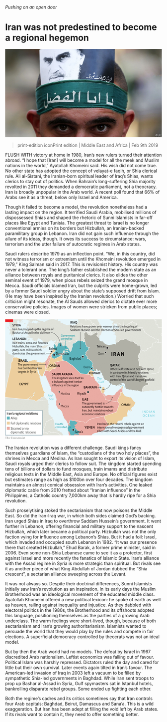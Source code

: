 ###### Pushing on an open door

# Iran was not predestined to become a regional hegemon 

![image](images/20190209_map003_0.jpg) 

> print-edition iconPrint edition | Middle East and Africa | Feb 9th 2019 

FLUSH WITH victory at home in 1980, Iran’s new rulers turned their attention abroad. “I hope that [Iran] will become a model for all the meek and Muslim nations in the world,” Ayatollah Khomeini said. His wish did not come true. No other state has adopted the concept of velayat-e faqih, or Shia clerical rule. Ali al-Sistani, the Iranian-born spiritual leader of Iraq’s Shias, wants clerics to stay out of politics. When Bahrain’s long-suffering Shia majority revolted in 2011 they demanded a democratic parliament, not a theocracy. Iran is broadly unpopular in the Arab world. A recent poll found that 66% of Arabs see it as a threat, below only Israel and America. 

Though it failed to become a model, the revolution nonetheless had a lasting impact on the region. It terrified Saudi Arabia, mobilised millions of dispossessed Shias and shaped the rhetoric of Sunni Islamists in far-off places like Egypt and Tunisia. The greatest threat to Israel is no longer conventional armies on its borders but Hizbullah, an Iranian-backed paramilitary group in Lebanon. Iran did not gain such influence through the allure of its ideas, though. It owes its success to circumstance: wars, terrorism and the utter failure of autocratic regimes in Arab states. 

Saudi rulers describe 1979 as an inflection point. “We, in this country, did not witness terrorism or extremism until the Khomeini revolution emerged in 1979,” King Salman said in 2017. This is revisionist history. His country was never a tolerant one. The king’s father established the modern state as an alliance between royals and puritanical clerics. It also elides the other seminal event of 1979, when pious rebels seized the grand mosque in Mecca. Saudi officials blamed Iran, but the culprits were home-grown, led by a former Saudi soldier angry about the state’s supposed drift from Islam. (He may have been inspired by the Iranian revolution.) Worried that such criticism might resonate, the Al Sauds allowed clerics to dictate ever more conservative policies. Images of women were stricken from public places; cinemas were closed. 

![image](images/20190209_MAM987.png) 

The Iranian revolution was a different challenge. Saudi kings fancy themselves guardians of Islam, the “custodians of the two holy places”, the shrines in Mecca and Medina. As Iran sought to export its vision of Islam, Saudi royals urged their clerics to follow suit. The kingdom started spending tens of billions of dollars to fund mosques, train imams and distribute religious texts in the Middle East, Asia and Europe. No official figures exist but estimates range as high as $100bn over four decades. The kingdom maintains an almost comical obsession with Iran’s activities. One leaked diplomatic cable from 2010 fretted about “Iranian influence” in the Philippines, a Catholic country 7,000km away that is hardly ripe for a Shia revolution. 

Such proselytising stoked the sectarianism that now poisons the Middle East. So did the Iran-Iraq war, in which both sides claimed God’s backing. Iran urged Shias in Iraq to overthrow Saddam Hussein’s government. It went further in Lebanon, offering financial and military support to the nascent Hizbullah, which later became a political party. Hizbullah was not the only faction vying for influence among Lebanon’s Shias. But it had a foil: Israel, which invaded and occupied south Lebanon in 1982. “It was our presence there that created Hizbullah,” Ehud Barak, a former prime minister, said in 2006. Even some non-Shia Lebanese came to see it as a protector, first against Israel and more recently the fanatics of Islamic State. Iran’s alliance with the Assad regime in Syria is more strategic than spiritual. But rivals see it as another piece of what King Abdullah of Jordan dubbed the “Shia crescent”, a sectarian alliance sweeping across the Levant. 

It was not always so. Despite their doctrinal differences, Sunni Islamists initially saw Iran’s revolution as an inspiration. In its early days the Muslim Brotherhood was an ideological movement of the educated middle class. Ayatollah Khomeini offered a new political lexicon: he spoke of earth as well as heaven, railing against inequality and injustice. As they dabbled with electoral politics in the 1980s, the Brotherhood and its offshoots adopted this language, positioning themselves as the parties of a growing Arab underclass. The warm feelings were short-lived, though, because of both sectarianism and Iran’s growing authoritarianism. Islamists wanted to persuade the world that they would play by the rules and compete in fair elections. A superficial democracy controlled by theocrats was not an ideal model. 

But by then the Arab world had no models. The defeat by Israel in 1967 discredited Arab nationalism. Leftist economics was falling out of favour. Political Islam was harshly repressed. Dictators ruled the day and cared for little but their own survival. Later events again tilted in Iran’s favour. The American-led invasion of Iraq in 2003 left a vacuum to be filled by sympathetic Shia-led governments in Baghdad. While Iran sent troops to prop up Bashar al-Assad in Syria, Gulf spymasters sat in Istanbul hotels, bankrolling disparate rebel groups. Some ended up fighting each other. 

Both the regime’s cadres and its critics sometimes say that Iran controls four Arab capitals: Baghdad, Beirut, Damascus and Sana’a. This is a wild exaggeration. But Iran has been adept at filling the void left by Arab states. If its rivals want to contain it, they need to offer something better. 

